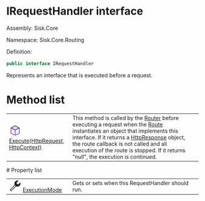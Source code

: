 <!--

Copyrights 2023 Sisk Framework - CypherPotato
Published under MIT license

!!! DO NOT EDIT THIS FILE !!!
This file was generated by a tool in the Sisk package. To edit the information in this documentation,
edit the XML documentation present in the Sisk source code.

-->

# IRequestHandler interface
Assembly: Sisk.Core

Namespace: Sisk.Core.Routing

Definition:

```cs
public interface IRequestHandler
```

Represents an interface that is executed before a request.

# Method list
<table>
    <tbody>
<tr>
    <td width="33%">
        <img class="icon" src="/assets/img/icons/method.svg">
        <a href="/read?q=/contents/spec/Sisk.Core.Routing.IRequestHandler.Execute(HttpRequest-HttpContext).md">
            Execute(HttpRequest, HttpContext)
        </a>
    </td>
    <td>
        This method is called by the <a href="/read?q=/contents/spec/Sisk.Core.Routing.Router.md">Router</a> before executing a request when the <a href="/read?q=/contents/spec/Sisk.Core.Routing.Route.md">Route</a> instantiates an object that implements this interface. If it returns a <a href="/read?q=/contents/spec/Sisk.Core.Http.HttpResponse.md">HttpResponse</a> object, the route callback is not called and all execution of the route is stopped. If it returns "null", the execution is continued.
    <td>
</tr>
    </tbody>
</table>
# Property list
<table>
    <tbody>
<tr>
    <td width="33%">
        <img class="icon" src="/assets/img/icons/property.svg">
        <a href="/read?q=/contents/spec/Sisk.Core.Routing.IRequestHandler.ExecutionMode.md">
            ExecutionMode
        </a>
    </td>
    <td>
        Gets or sets when this RequestHandler should run.
    <td>
</tr>
    </tbody>
</table>
